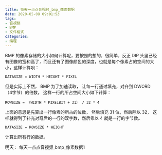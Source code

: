 ```yaml
---
title: 每天一点点音视频_bmp_像素数据
date: 2020-05-08 09:01:53
tags:
- 音视频
- BMP
- 文件格式
categories:
- 编程
---
```


BMP 的像素存储的大小如何计算呢，要按照的想的，很简单，反正 DIP 头里已经有图像的宽和高了，而且还有了图像颜色的深度，也就是每个像素占的空间的大小，这样计算呗：

    DATASIZE = WIDTH * HEIGHT * PIXEL

但是实际上不然， BMP 为了加速读取， 让每一行通过填充，对齐到 DWORD （4字节）的倍数， 这样一行的所占空间大小如下计算：

    ROWSIZE = （WIDTH * PIXELBIT + 31） / 32 * 4

上面的意思是先算出一行像素的所占的位数， 然后填充 31 位，然后除以 32， 这样就得到了补充对奇后的一行的双字数，然后乘以 4 就是一行的字节数。

    DATASIZE = ROWSIZE * HEIGHT

计算出所有行的数据。

明天： 每天一点点音视频_bmp_像素数据1


